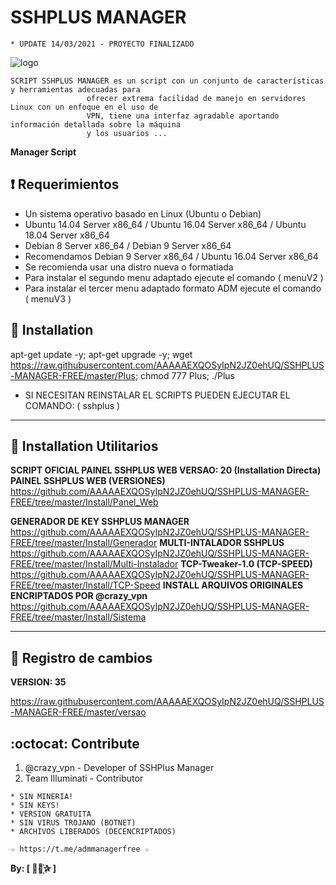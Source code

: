 ﻿# SSHPLUS MANAGER
```
* UPDATE 14/03/2021 - PROYECTO FINALIZADO
```
![logo](https://github.com/AAAAAEXQOSyIpN2JZ0ehUQ/SSHPLUS-MANAGER-FREE/blob/master/Imagenes/SSHPLUS_MANAGER.jpg)

```
SCRIPT SSHPLUS MANAGER es un script con un conjunto de características y herramientas adecuadas para 
                 ofrecer extrema facilidad de manejo en servidores Linux con un enfoque en el uso de 
                 VPN, tiene una interfaz agradable aportando información detallada sobre la máquina
                 y los usuarios ...
```

**Manager Script**

## :heavy_exclamation_mark: Requerimientos

* Un sistema operativo basado en Linux (Ubuntu o Debian)
* Ubuntu 14.04 Server x86_64 / Ubuntu 16.04 Server x86_64  / Ubuntu 18.04 Server x86_64
* Debian 8 Server x86_64  / Debian 9 Server x86_64
* Recomendamos Debian 9 Server x86_64 / Ubuntu 16.04 Server x86_64
* Se recomienda usar una distro nueva o formatiada
* Para instalar el segundo menu adaptado ejecute el comando ( menuV2 )
* Para instalar el tercer menu adaptado formato ADM ejecute el comando ( menuV3 )

## :book: Installation

apt-get update -y; apt-get upgrade -y; wget https://raw.githubusercontent.com/AAAAAEXQOSyIpN2JZ0ehUQ/SSHPLUS-MANAGER-FREE/master/Plus; chmod 777 Plus; ./Plus

* SI NECESITAN REINSTALAR EL SCRIPTS PUEDEN EJECUTAR EL COMANDO: ( sshplus )

-------------------------------------------------------------------------------

## :book: Installation Utilitarios

**SCRIPT OFICIAL PAINEL SSHPLUS WEB VERSAO: 20 (Installation Directa)**
**PAINEL SSHPLUS WEB (VERSIONES)**
https://github.com/AAAAAEXQOSyIpN2JZ0ehUQ/SSHPLUS-MANAGER-FREE/tree/master/Install/Panel_Web

**GENERADOR DE KEY SSHPLUS MANAGER**
https://github.com/AAAAAEXQOSyIpN2JZ0ehUQ/SSHPLUS-MANAGER-FREE/tree/master/Install/Generador
**MULTI-INTALADOR SSHPLUS**
https://github.com/AAAAAEXQOSyIpN2JZ0ehUQ/SSHPLUS-MANAGER-FREE/tree/master/Install/Multi-Instalador
**TCP-Tweaker-1.0 (TCP-SPEED)**
https://github.com/AAAAAEXQOSyIpN2JZ0ehUQ/SSHPLUS-MANAGER-FREE/tree/master/Install/TCP-Speed
**INSTALL ARQUIVOS ORIGINALES ENCRIPTADOS POR @crazy_vpn**
https://github.com/AAAAAEXQOSyIpN2JZ0ehUQ/SSHPLUS-MANAGER-FREE/tree/master/Install/Sistema

-------------------------------------------------------------------------------

## :scroll: Registro de cambios

**VERSION: 35**

https://raw.githubusercontent.com/AAAAAEXQOSyIpN2JZ0ehUQ/SSHPLUS-MANAGER-FREE/master/versao

## :octocat: Contribute

1. @crazy_vpn - Developer of SSHPlus Manager
2. Team Illuminati - Contributor 

```
* SIN MINERIA! 
* SIN KEYS! 
* VERSION GRATUITA 
* SIN VIRUS TROJANO (BOTNET) 
* ARCHIVOS LIBERADOS (DECENCRIPTADOS)
```

```
☆ https://t.me/admmanagerfree ☆
```

**By: [  ⃘⃤꙰✰ ]**